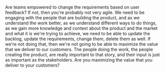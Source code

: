 Are teams empowered to change the requirements based on user feedback? If not, then you're probably not very agile. We need to be engaging with the people that are building the product, and as we understand the work better, as we understand different ways to do things, as we gain more knowledge and context about the product and the market and what it is we're trying to achieve, we need to be able to update the backlog, update the requirements, change them, delete them as well. If we're not doing that, then we're not going to be able to maximize the value that we deliver to our customers. The people doing the work, the people creating the product, are really important to that story, and their input is just as important as the stakeholders. Are you maximizing the value that you deliver to your customers?